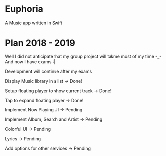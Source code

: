 # Euphoria

A Music app written in Swift


# Plan 2018 - 2019

Well I did not anticipate that my group project will takme most of my time -_-
And now I have exams :|

Development will continue after my exams 

Display Music library in a list -> Done!

Setup floating player to show current track -> Done!

Tap to expand floating player -> Done!

Implement Now Playing UI -> Pending

Implement Album, Search and Artist -> Pending

Colorful UI -> Pending

Lyrics -> Pending

Add options for other services -> Pending
